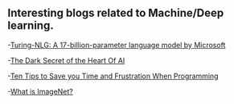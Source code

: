 
## Interesting blogs related to Machine/Deep learning.


-[Turing-NLG: A 17-billion-parameter language model by Microsoft](https://www.microsoft.com/en-us/research/blog/turing-nlg-a-17-billion-parameter-language-model-by-microsoft/)

-[The Dark Secret of the Heart Of AI ](https://www.technologyreview.com/s/604087/the-dark-secret-at-the-heart-of-ai/)

-[Ten Tips to Save you Time and Frustration When Programming](https://towardsdatascience.com/ten-tips-to-save-you-time-and-frustration-when-programming-1f5a4b61f390)

-[What is ImageNet?](https://medium.com/@julsimon/imagenet-part-1-going-on-an-adventure-c0a62976dc72)